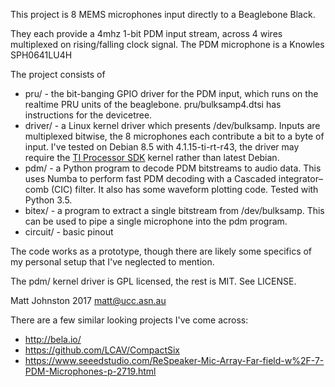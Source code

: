 This project is 8 MEMS microphones input directly to a Beaglebone Black.

They each provide a 4mhz 1-bit PDM input stream, across 4 wires multiplexed on rising/falling clock signal. 
The PDM microphone is a Knowles SPH0641LU4H

The project consists of 

- pru/ - the bit-banging GPIO driver for the PDM input, which runs on the realtime PRU units of the beaglebone. pru/bulksamp4.dtsi has instructions for the devicetree.
- driver/ - a Linux kernel driver which presents /dev/bulksamp. Inputs are multiplexed bitwise, the 8 microphones each contribute a bit to a byte of input. I've tested on Debian 8.5 with 4.1.15-ti-rt-r43, the driver may require the [TI Processor SDK](http://www.ti.com/tool/PROCESSOR-SDK-AM335X) kernel rather than latest Debian.
- pdm/ - a Python program to decode PDM bitstreams to audio data. This uses Numba to perform fast PDM decoding with a Cascaded integrator–comb (CIC) filter. It also has some waveform plotting code. Tested with Python 3.5.
- bitex/ - a program to extract a single bitstream from /dev/bulksamp. This can be used to pipe a single microphone into the pdm program.
- circuit/ - basic pinout

The code works as a prototype, though there are likely some specifics of my personal setup that I've neglected to mention.

The pdm/ kernel driver is GPL licensed, the rest is MIT. See LICENSE.

Matt Johnston 2017 matt@ucc.asn.au

There are a few similar looking projects I've come across:

- http://bela.io/
- https://github.com/LCAV/CompactSix
- https://www.seeedstudio.com/ReSpeaker-Mic-Array-Far-field-w%2F-7-PDM-Microphones-p-2719.html


